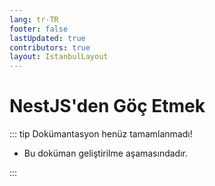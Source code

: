 ```yaml
---
lang: tr-TR
footer: false
lastUpdated: true
contributors: true
layout: IstanbulLayout
---
```


# NestJS'den Göç Etmek

::: tip Dokümantasyon henüz tamamlanmadı!

- Bu doküman geliştirilme aşamasındadır.

:::